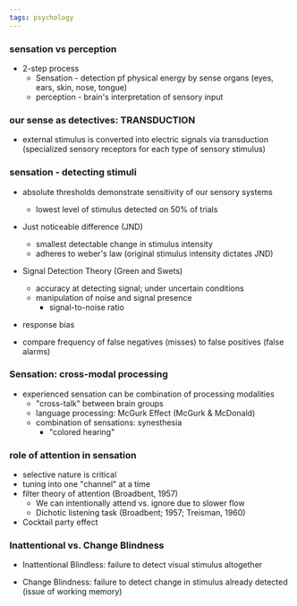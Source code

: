 ```yaml
---
tags: psychology
---
```


### sensation vs perception
- 2-step process
	- Sensation - detection pf physical energy by sense organs (eyes, ears, skin, nose, tongue)
	- perception - brain's interpretation of sensory input

### our sense as detectives: TRANSDUCTION
- external stimulus is converted into electric signals via transduction (specialized sensory receptors for each type of sensory stimulus) 

### sensation - detecting stimuli
- absolute thresholds demonstrate sensitivity of our sensory systems
	- lowest level of stimulus detected on 50% of trials
- Just noticeable difference (JND)
	- smallest detectable change in stimulus intensity
	- adheres to weber's law (original stimulus intensity dictates JND)

- Signal Detection Theory (Green and Swets)
	- accuracy at detecting signal; under uncertain conditions
	- manipulation of noise and signal presence
		- signal-to-noise ratio
- response bias
- compare frequency of false negatives (misses) to false positives (false alarms)

### Sensation: cross-modal processing
- experienced sensation can be combination of processing modalities
	- "cross-talk" between brain groups
	- language processing: McGurk Effect (McGurk & McDonald)
	- combination of sensations: synesthesia
		- "colored hearing"

### role of attention in sensation
- selective nature is critical
- tuning into one "channel" at a time
- filter theory of attention (Broadbent, 1957)
	- We can intentionally attend vs. ignore due to slower flow
	- Dichotic listening task (Broadbent; 1957; Treisman, 1960)
- Cocktail party effect


### Inattentional vs. Change Blindness

- Inattentional Blindless: failure to detect visual stimulus altogether

- Change Blindness: failure to detect change in stimulus already detected (issue of working memory)


